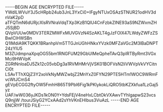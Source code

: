 -----BEGIN AGE ENCRYPTED FILE-----
YWdlLWVuY3J5cHRpb24ub3JnL3YxCi0+IFgyNTUxOSAzSTNUR21odHV3dnVaK2pD
aTFQTmN6dURjcXlsRVNraVdqTXp3KzB1QlU4CnFzbkZINE93aS9NZWxmZHJ5SjBD
QVpVUUw0MDV3TERZMWFxMUVGVzN4SzAKLT4gJzFOIX47LWdyZWFzZSBwIClHWSBn
Q1lMdiA9KTQKK1BRanhpVm5TTGJnUGhHNkxYVzk0MFZaVGc2M3lBaDNPT24zYlU5
M3ZUdmpnaXpqOG55bm1RNGFUM29GbUlMeQpheTAvQ3pIRTByRmt3VGxMci9HWVpK
ZGRtNnloaDJ5Zk12c05vbDg3a1RVMHMrVjVSK01BOFVsN2liVWVpVkVYCitnCi0t
LSAvTThXQjZ3Y2xoVkNyMWZwbjZ2MnYxZ0FYN29PTE5HTm1WOC9WRmFvcWtJCmS4
gEVpECGG2ftyOW5FmhH865T9PbI6Fig1kPKlykokLiQRO5tbKZXkfua1LzGaj5yz
UAF/wW036yJKDs1kON0Y+YdsFEjV4neHxLCbtOkVXAwvTYhIgapwS23vcsQ9njjW
/tourJSiyG2YCxAAd2sYhVKnEHIbus3VuAzL
-----END AGE ENCRYPTED FILE-----
